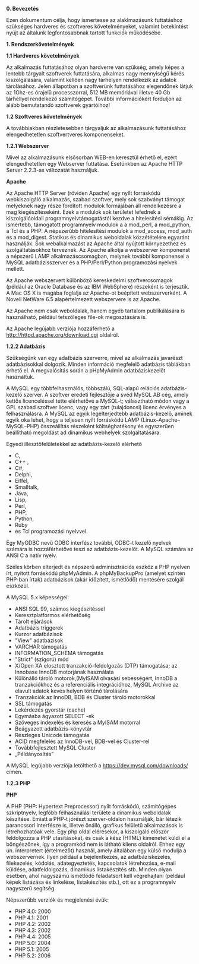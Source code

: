 **0. Bevezetés**

Ezen dokumentum célja, hogy ismertesse az alaklmazásunk futtatáshoz szükséges hardveres és 
szoftveres követelményeket, valamint betekintést nyújt az általunk legfontosabbnak tartott funkciók működésébe.

**1. Rendszerkövetelmények**

**1.1 Hardveres követelmények**

Az alkalmazás futtatásához olyan hardverre van szükség, amely képes a lentebb tárgyalt szoftverek futtatására, 
alkalmas nagy mennyiségű kérés kiszolgálására, valamint kellően nagy tárhelyen rendelkezik
 az adatok tárolásához. Jelen állapotban a szoftverünk futtatásához elegendőnek látjuk az 1Ghz-es
 órajelű processzorral, 512 MB memóriával illetve 40 Gb tárhellyel rendelkező számítógépet. 
További információkért forduljon az alább bemutatandó szoftverek gyártóihoz!

**1.2 Szoftveres követelmények**

A továbbiakban részletesebben tárgyaljuk az alkalmazásunk futtatásához elengedhetetlen szoftvertveres komponenseket.

**1.2.1 Webszerver**

Mivel az alkalmazásunk elsősorban WEB-en keresztül érhető el, ezért elengedhetetlen egy Webserver futtatása.
 Esetünkben az Apache HTTP Server 2.2.3-as változatát használjuk.

**Apache**

Az Apache HTTP Server (röviden Apache) egy nyílt forráskódú webkiszolgáló alkalmazás, szabad szoftver, mely sok szabványt támogat melyeknek nagy része 
fordított modulok formájában áll rendelkezésre a mag kiegészítéseként. Ezek a modulok sok területet lefednek a kiszolgálóoldali programnyelvtámogatástól 
kezdve a hitelesítési sémákig. Az ismertebb, támogatott programnyelv modulok a a mod_perl, a mod_python, a Tcl és a PHP. A népszerűbb hitelesítési modulok 
a mod_access, mod_auth és a mod_digest. Statikus és dinamikus weboldalak közzétételére egyaránt használják. Sok webalkalmazást az Apache által nyújtott 
környezethez és szolgáltatásokhoz terveznek. Az Apache alkotja a webszerver komponenst a népszerű LAMP alkalmazáscsomagban, melynek további komponensei 
a MySQL adatbázisszerver és a PHP/Perl/Python programozási nyelvek mellett.

Az Apache webszervert különböző kereskedelmi szoftvercsomagok (például az Oracle Database és az IBM WebSphere) részeként is terjesztik. 
A Mac OS X is magába foglalja az Apache-ot beépített webszerverként. A Novell NetWare 6.5 alapértelmezett webszervere is az Apache.

Az Apache nem csak weboldalak, hanem egyéb tartalom publikálására is használható, például tetszőleges file-ok megosztására is.

Az Apache legújabb verziója hozzáférhető a http://httpd.apache.org/download.cgi oldalról.

**1.2.2 Adatbázis**

Szükségünk van egy adatbázis szerverre, mivel az alkalmazás javarészt adatbázisokkal dolgozik. 
Minden információ megfelelő adatbázis táblákban érhető el. 
A megvalósítás során a pHpMyAdmin adatbáziskezelőt használtuk.

A MySQL egy többfelhasználós, többszálú, SQL-alapú relációs adatbázis-kezelő szerver.
A szoftver eredeti fejlesztője a svéd MySQL AB cég, 
amely kettős licenceléssel tette elérhetővé a MySQL-t; 
választható módon vagy a GPL szabad szoftver licenc, vagy egy zárt (tulajdonosi) 
licenc érvényes a felhasználásra.
A MySQL az egyik legelterjedtebb adatbázis-kezelő, aminek egyik oka lehet, 
hogy a teljesen nyílt forráskódú LAMP (Linux–Apache–MySQL–PHP) összeállítás részeként költséghatékony 
és egyszerűen beállítható megoldást ad dinamikus webhelyek szolgáltatására.

Egyedi illesztőfelületekkel az adatbázis-kezelő elérhető 
- C, 
- C++ , 
- C#, 
- Delphi, 
- Eiffel, 
- Smalltalk, 
- Java, 
- Lisp, 
- Perl, 
- PHP, 
- Python, 
- Ruby 
- és Tcl programozási nyelvvel. 

Egy MyODBC nevű ODBC interfész további, ODBC-t kezelő nyelvek számára is hozzáférhetővé teszi 
az adatbázis-kezelőt. A MySQL számára az ANSI C a natív nyelv.

Széles körben elterjedt és népszerű adminisztrációs eszköz a PHP nyelven írt, nyitott 
forráskódú phpMyAdmin. A phpMyBackupPro (amelyet szintén PHP-ban írtak) adatbázisok 
(akár időzített, ismétlődő) mentésére szolgál eszközül.

A MySQL 5.x képességei:

- ANSI SQL 99, számos kiegészítéssel
- Keresztplatformos elérhetőség
- Tárolt eljárások
- Adatbázis triggerek
- Kurzor adatbázisok
- "View" adatbázisok
- VARCHAR támogatás
- INFORMATION_SCHEMA támogatás
- "Strict" (szigorú) mód
- X/Open XA elosztott tranzakció-feldolgozás (DTP) támogatása; az Innobase InnoDB motorjának használata
- Különálló tároló motorok,(MyISAM olvasási sebességért, InnoDB a tranzakciókhoz és a referenciális 
integrációhoz, MySQL Archive az elavult adatok kevés helyen történő tárolására
- Tranzakciók az InnoDB, BDB és Cluster tároló motorokkal
- SSL támogatás
- Lekérdezés gyorstár (cache)
- Egymásba ágyazott SELECT -ek
- Szöveges indexelés és keresés a MyISAM motorral
- Beágyazott adatbázis-könyvtár
- Részleges Unicode támogatás
- ACID megfelelés az InnoDB-vel, BDB-vel és Cluster-rel
- Továbbfejlesztett MySQL Cluster
- „Példányosítás”

A MySQL legújabb verziója letölthető a https://dev.mysql.com/downloads/ címen.

**1.2.3 PHP**

__PHP__

A PHP (PHP: Hypertext Preprocessor) nyílt forráskódú, számítógépes szkriptnyelv, 
legfőbb felhasználási területe a dinamikus weboldalak készítése. Emiatt a PHP-t 
jórészt szerver-oldalon használják, bár létezik parancssori interfésze is, illetve önálló, 
grafikus felületű alkalmazások is létrehozhatóak vele. Egy php oldal elérésekor, 
a kiszolgáló először feldolgozza a PHP utasításokat, és csak a kész (HTML) kimenetet 
küldi el a böngészőnek, így a programkód nem is látható kliens oldalról. 
Ehhez egy ún. interpretert (értelmezőt) használ, amely általában egy külső modulja a webszervernek.
Ilyen például a bejelentkezés, az adatbáziskezelés, filekezelés, kódolás, adategyeztetés, 
kapcsolatok létrehozása, e-mail küldése, adatfeldolgozás, dinamikus listakészítés stb. Minden olyan 
esetben, ahol nagyszámú ismétlődő feladatsort kell végrehajtani (például képek listázása és linkelése, 
listakészítés stb.), ott ez a programnyelv nagyszerű segítség.

Népszerűbb verziók és megjelenési évük:
- PHP 4.0:          2000    
- PHP 4.1:          2001    
- PHP 4.2:          2002    
- PHP 4.3:          2002    
- PHP 4.4:          2005    
- PHP 5.0:          2004    
- PHP 5.1:          2005    
- PHP 5.2:          2006
